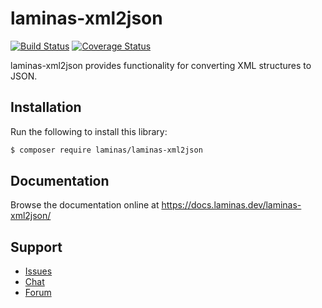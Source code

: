 # laminas-xml2json

[![Build Status](https://travis-ci.com/laminas/laminas-xml2json.svg?branch=master)](https://travis-ci.com/laminas/laminas-xml2json)
[![Coverage Status](https://coveralls.io/repos/github/laminas/laminas-xml2json/badge.svg?branch=master)](https://coveralls.io/github/laminas/laminas-xml2json?branch=master)

laminas-xml2json provides functionality for converting XML structures to JSON.

## Installation

Run the following to install this library:

```bash
$ composer require laminas/laminas-xml2json
```

## Documentation

Browse the documentation online at https://docs.laminas.dev/laminas-xml2json/

## Support

* [Issues](https://github.com/laminas/laminas-xml2json/issues/)
* [Chat](https://laminas.dev/chat/)
* [Forum](https://discourse.laminas.dev/)
